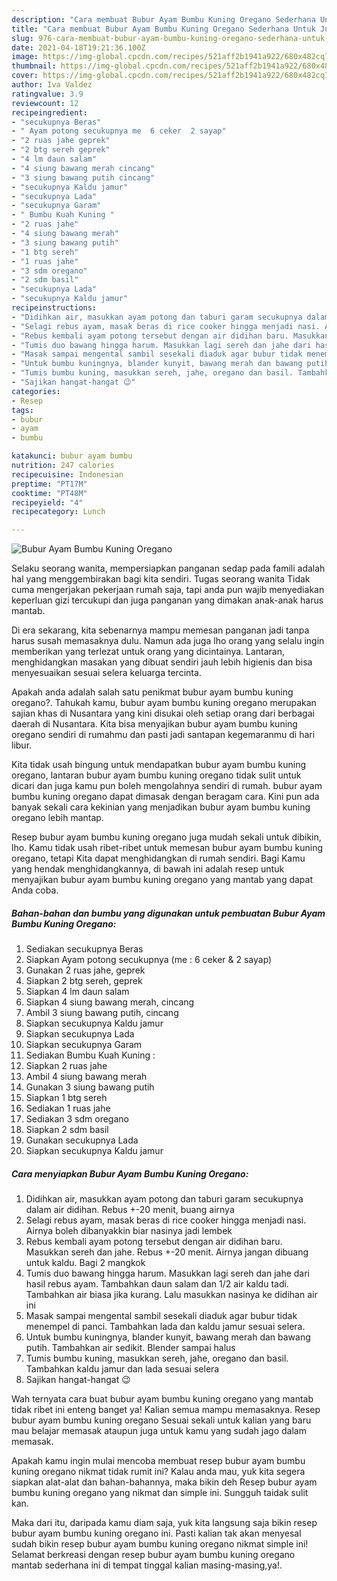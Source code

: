 ```yaml
---
description: "Cara membuat Bubur Ayam Bumbu Kuning Oregano Sederhana Untuk Jualan"
title: "Cara membuat Bubur Ayam Bumbu Kuning Oregano Sederhana Untuk Jualan"
slug: 976-cara-membuat-bubur-ayam-bumbu-kuning-oregano-sederhana-untuk-jualan
date: 2021-04-18T19:21:36.100Z
image: https://img-global.cpcdn.com/recipes/521aff2b1941a922/680x482cq70/bubur-ayam-bumbu-kuning-oregano-foto-resep-utama.jpg
thumbnail: https://img-global.cpcdn.com/recipes/521aff2b1941a922/680x482cq70/bubur-ayam-bumbu-kuning-oregano-foto-resep-utama.jpg
cover: https://img-global.cpcdn.com/recipes/521aff2b1941a922/680x482cq70/bubur-ayam-bumbu-kuning-oregano-foto-resep-utama.jpg
author: Iva Valdez
ratingvalue: 3.9
reviewcount: 12
recipeingredient:
- "secukupnya Beras"
- " Ayam potong secukupnya me  6 ceker  2 sayap"
- "2 ruas jahe geprek"
- "2 btg sereh geprek"
- "4 lm daun salam"
- "4 siung bawang merah cincang"
- "3 siung bawang putih cincang"
- "secukupnya Kaldu jamur"
- "secukupnya Lada"
- "secukupnya Garam"
- " Bumbu Kuah Kuning "
- "2 ruas jahe"
- "4 siung bawang merah"
- "3 siung bawang putih"
- "1 btg sereh"
- "1 ruas jahe"
- "3 sdm oregano"
- "2 sdm basil"
- "secukupnya Lada"
- "secukupnya Kaldu jamur"
recipeinstructions:
- "Didihkan air, masukkan ayam potong dan taburi garam secukupnya dalam air didihan. Rebus +-20 menit, buang airnya"
- "Selagi rebus ayam, masak beras di rice cooker hingga menjadi nasi. Airnya boleh dibanyakkin biar nasinya jadi lembek"
- "Rebus kembali ayam potong tersebut dengan air didihan baru. Masukkan sereh dan jahe. Rebus +-20 menit. Airnya jangan dibuang untuk kaldu. Bagi 2 mangkok"
- "Tumis duo bawang hingga harum. Masukkan lagi sereh dan jahe dari hasil rebus ayam. Tambahkan daun salam dan 1/2 air kaldu tadi. Tambahkan air biasa jika kurang. Lalu masukkan nasinya ke didihan air ini"
- "Masak sampai mengental sambil sesekali diaduk agar bubur tidak menempel di panci. Tambahkan lada dan kaldu jamur sesuai selera."
- "Untuk bumbu kuningnya, blander kunyit, bawang merah dan bawang putih. Tambahkan air sedikit. Blender sampai halus"
- "Tumis bumbu kuning, masukkan sereh, jahe, oregano dan basil. Tambahkan kaldu jamur dan lada sesuai selera"
- "Sajikan hangat-hangat 😉"
categories:
- Resep
tags:
- bubur
- ayam
- bumbu

katakunci: bubur ayam bumbu 
nutrition: 247 calories
recipecuisine: Indonesian
preptime: "PT17M"
cooktime: "PT48M"
recipeyield: "4"
recipecategory: Lunch

---
```



![Bubur Ayam Bumbu Kuning Oregano](https://img-global.cpcdn.com/recipes/521aff2b1941a922/680x482cq70/bubur-ayam-bumbu-kuning-oregano-foto-resep-utama.jpg)

Selaku seorang wanita, mempersiapkan panganan sedap pada famili adalah hal yang menggembirakan bagi kita sendiri. Tugas seorang  wanita Tidak cuma mengerjakan pekerjaan rumah saja, tapi anda pun wajib menyediakan keperluan gizi tercukupi dan juga panganan yang dimakan anak-anak harus mantab.

Di era  sekarang, kita sebenarnya mampu memesan panganan jadi tanpa harus susah memasaknya dulu. Namun ada juga lho orang yang selalu ingin memberikan yang terlezat untuk orang yang dicintainya. Lantaran, menghidangkan masakan yang dibuat sendiri jauh lebih higienis dan bisa menyesuaikan sesuai selera keluarga tercinta. 



Apakah anda adalah salah satu penikmat bubur ayam bumbu kuning oregano?. Tahukah kamu, bubur ayam bumbu kuning oregano merupakan sajian khas di Nusantara yang kini disukai oleh setiap orang dari berbagai daerah di Nusantara. Kita bisa menyajikan bubur ayam bumbu kuning oregano sendiri di rumahmu dan pasti jadi santapan kegemaranmu di hari libur.

Kita tidak usah bingung untuk mendapatkan bubur ayam bumbu kuning oregano, lantaran bubur ayam bumbu kuning oregano tidak sulit untuk dicari dan juga kamu pun boleh mengolahnya sendiri di rumah. bubur ayam bumbu kuning oregano dapat dimasak dengan beragam cara. Kini pun ada banyak sekali cara kekinian yang menjadikan bubur ayam bumbu kuning oregano lebih mantap.

Resep bubur ayam bumbu kuning oregano juga mudah sekali untuk dibikin, lho. Kamu tidak usah ribet-ribet untuk memesan bubur ayam bumbu kuning oregano, tetapi Kita dapat menghidangkan di rumah sendiri. Bagi Kamu yang hendak menghidangkannya, di bawah ini adalah resep untuk menyajikan bubur ayam bumbu kuning oregano yang mantab yang dapat Anda coba.

<!--inarticleads1-->

##### Bahan-bahan dan bumbu yang digunakan untuk pembuatan Bubur Ayam Bumbu Kuning Oregano:

1. Sediakan secukupnya Beras
1. Siapkan  Ayam potong secukupnya (me : 6 ceker &amp; 2 sayap)
1. Gunakan 2 ruas jahe, geprek
1. Siapkan 2 btg sereh, geprek
1. Siapkan 4 lm daun salam
1. Siapkan 4 siung bawang merah, cincang
1. Ambil 3 siung bawang putih, cincang
1. Siapkan secukupnya Kaldu jamur
1. Siapkan secukupnya Lada
1. Siapkan secukupnya Garam
1. Sediakan  Bumbu Kuah Kuning :
1. Siapkan 2 ruas jahe
1. Ambil 4 siung bawang merah
1. Gunakan 3 siung bawang putih
1. Siapkan 1 btg sereh
1. Sediakan 1 ruas jahe
1. Sediakan 3 sdm oregano
1. Siapkan 2 sdm basil
1. Gunakan secukupnya Lada
1. Siapkan secukupnya Kaldu jamur




<!--inarticleads2-->

##### Cara menyiapkan Bubur Ayam Bumbu Kuning Oregano:

1. Didihkan air, masukkan ayam potong dan taburi garam secukupnya dalam air didihan. Rebus +-20 menit, buang airnya
1. Selagi rebus ayam, masak beras di rice cooker hingga menjadi nasi. Airnya boleh dibanyakkin biar nasinya jadi lembek
1. Rebus kembali ayam potong tersebut dengan air didihan baru. Masukkan sereh dan jahe. Rebus +-20 menit. Airnya jangan dibuang untuk kaldu. Bagi 2 mangkok
1. Tumis duo bawang hingga harum. Masukkan lagi sereh dan jahe dari hasil rebus ayam. Tambahkan daun salam dan 1/2 air kaldu tadi. Tambahkan air biasa jika kurang. Lalu masukkan nasinya ke didihan air ini
1. Masak sampai mengental sambil sesekali diaduk agar bubur tidak menempel di panci. Tambahkan lada dan kaldu jamur sesuai selera.
1. Untuk bumbu kuningnya, blander kunyit, bawang merah dan bawang putih. Tambahkan air sedikit. Blender sampai halus
1. Tumis bumbu kuning, masukkan sereh, jahe, oregano dan basil. Tambahkan kaldu jamur dan lada sesuai selera
1. Sajikan hangat-hangat 😉




Wah ternyata cara buat bubur ayam bumbu kuning oregano yang mantab tidak ribet ini enteng banget ya! Kalian semua mampu memasaknya. Resep bubur ayam bumbu kuning oregano Sesuai sekali untuk kalian yang baru mau belajar memasak ataupun juga untuk kamu yang sudah jago dalam memasak.

Apakah kamu ingin mulai mencoba membuat resep bubur ayam bumbu kuning oregano nikmat tidak rumit ini? Kalau anda mau, yuk kita segera siapkan alat-alat dan bahan-bahannya, maka bikin deh Resep bubur ayam bumbu kuning oregano yang nikmat dan simple ini. Sungguh taidak sulit kan. 

Maka dari itu, daripada kamu diam saja, yuk kita langsung saja bikin resep bubur ayam bumbu kuning oregano ini. Pasti kalian tak akan menyesal sudah bikin resep bubur ayam bumbu kuning oregano nikmat simple ini! Selamat berkreasi dengan resep bubur ayam bumbu kuning oregano mantab sederhana ini di tempat tinggal kalian masing-masing,ya!.

